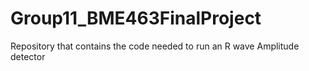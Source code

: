 # Group11_BME463FinalProject
Repository that contains the code needed to run an R wave Amplitude detector


